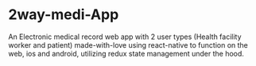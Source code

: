 # 2way-medi-App
An Electronic medical record web app with 2 user types (Health facility worker and patient)
made-with-love using react-native to function on the web, ios and android, utilizing redux state management under the hood.
